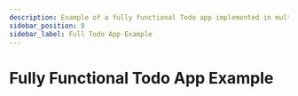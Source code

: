 ```yaml
---
description: Example of a fully functional Todo app implemented in multiple frameworks.
sidebar_position: 8
sidebar_label: Full Todo App Example
---
```


# Fully Functional Todo App Example
